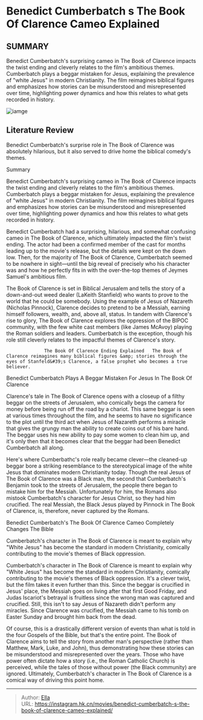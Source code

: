 # Benedict Cumberbatch s The Book Of Clarence Cameo Explained


## SUMMARY 



  Benedict Cumberbatch&#39;s surprising cameo in The Book of Clarence impacts the twist ending and cleverly relates to the film&#39;s ambitious themes.   Cumberbatch plays a beggar mistaken for Jesus, explaining the prevalence of &#34;white Jesus&#34; in modern Christianity.   The film reimagines biblical figures and emphasizes how stories can be misunderstood and misrepresented over time, highlighting power dynamics and how this relates to what gets recorded in history.  

![iamge](https://static1.srcdn.com/wordpress/wp-content/uploads/2024/01/benedict-cumberbatch-in-the-book-of-clarence.jpg)

## Literature Review

Benedict Cumberbatch&#39;s surprise role in The Book of Clarence was absolutely hilarious, but it also served to drive home the biblical comedy&#39;s themes. 





Summary

  Benedict Cumberbatch&#39;s surprising cameo in The Book of Clarence impacts the twist ending and cleverly relates to the film&#39;s ambitious themes.   Cumberbatch plays a beggar mistaken for Jesus, explaining the prevalence of &#34;white Jesus&#34; in modern Christianity.   The film reimagines biblical figures and emphasizes how stories can be misunderstood and misrepresented over time, highlighting power dynamics and how this relates to what gets recorded in history.  







Benedict Cumberbatch had a surprising, hilarious, and somewhat confusing cameo in The Book of Clarence, which ultimately impacted the film&#39;s twist ending. The actor had been a confirmed member of the cast for months leading up to the movie&#39;s release, but the details were kept on the down low. Then, for the majority of The Book of Clarence, Cumberbatch seemed to be nowhere in sight—until the big reveal of precisely who his character was and how he perfectly fits in with the over-the-top themes of Jeymes Samuel&#39;s ambitious film.

The Book of Clarence is set in Biblical Jerusalem and tells the story of a down-and-out weed dealer (LaKeith Stanfield) who wants to prove to the world that he could be somebody. Using the example of Jesus of Nazareth (Nicholas Pinnock), Clarence decides to pretend to be a Messiah, earning himself followers, wealth, and, above all, status. In tandem with Clarence&#39;s rise to glory, The Book of Clarence explores the oppression of the BIPOC community, with the few white cast members (like James McAvoy) playing the Roman soldiers and leaders. Cumberbatch is the exception, though his role still cleverly relates to the impactful themes of Clarence&#39;s story.




                  The Book Of Clarence Ending Explained   The Book of Clarence reimagines many biblical figures &amp; stories through the eyes of Stanfeld&#39;s Clarence, a false prophet who becomes a true believer.   


 Benedict Cumberbatch Plays A Beggar Mistaken For Jesus In The Book Of Clarence 
          

Clarence&#39;s tale in The Book of Clarence opens with a closeup of a filthy beggar on the streets of Jerusalem, who comically begs the camera for money before being run off the road by a chariot. This same beggar is seen at various times throughout the film, and he seems to have no significance to the plot until the third act when Jesus of Nazareth performs a miracle that gives the grungy man the ability to create coins out of his bare hand. The beggar uses his new ability to pay some women to clean him up, and it&#39;s only then that it becomes clear that the beggar had been Benedict Cumberbatch all along.




Here&#39;s where Cumberbathc&#39;s role really became clever—the cleaned-up beggar bore a striking resemblance to the stereotypical image of the white Jesus that dominates modern Christianity today. Though the real Jesus of The Book of Clarence was a Black man, the second that Cumberbatch&#39;s Benjamin took to the streets of Jerusalem, the people there began to mistake him for the Messiah. Unfortunately for him, the Romans also mistook Cumberbatch&#39;s character for Jesus Christ, so they had him crucified. The real Messiah, the Black Jesus played by Pinnock in The Book of Clarence, is, therefore, never captured by the Romans.



 Benedict Cumberbatch&#39;s The Book Of Clarence Cameo Completely Changes The Bible 
          



Cumberbatch&#39;s character in The Book of Clarence is meant to explain why &#34;White Jesus&#34; has become the standard in modern Christianity, comically contributing to the movie&#39;s themes of Black oppression.







Cumberbatch&#39;s character in The Book of Clarence is meant to explain why &#34;White Jesus&#34; has become the standard in modern Christianity, comically contributing to the movie&#39;s themes of Black oppression. It&#39;s a clever twist, but the film takes it even further than this. Since the beggar is crucified in Jesus&#39; place, the Messiah goes on living after that first Good Friday, and Judas Iscariot&#39;s betrayal is fruitless since the wrong man was captured and crucified. Still, this isn&#39;t to say Jesus of Nazareth didn&#39;t perform any miracles. Since Clarence was crucified, the Messiah came to his tomb on Easter Sunday and brought him back from the dead.

Of course, this is a drastically different version of events than what is told in the four Gospels of the Bible, but that&#39;s the entire point. The Book of Clarence aims to tell the story from another man&#39;s perspective (rather than Matthew, Mark, Luke, and John), thus demonstrating how these stories can be misunderstood and misrepresented over the years. Those who have power often dictate how a story (i.e., the Roman Catholic Church) is perceived, while the tales of those without power (the Black community) are ignored. Ultimately, Cumberbatch&#39;s character in The Book of Clarence is a comical way of driving this point home.






---

> Author: [Ella](https://instagram.hk.cn/)  
> URL: https://instagram.hk.cn/movies/benedict-cumberbatch-s-the-book-of-clarence-cameo-explained/  

